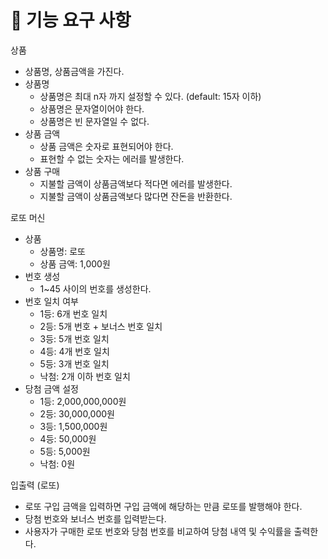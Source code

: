 # 🎯 기능 요구 사항

상품
- 상품명, 상품금액을 가진다.
- 상품명
  - 상품명은 최대 n자 까지 설정할 수 있다. (default: 15자 이하)
  - 상품명은 문자열이어야 한다.
  - 상품명은 빈 문자열일 수 없다.
- 상품 금액
  - 상품 금액은 숫자로 표현되어야 한다.
  - 표현할 수 없는 숫자는 에러를 발생한다.
- 상품 구매
  - 지불할 금액이 상품금액보다 적다면 에러를 발생한다.
  - 지불할 금액이 상품금액보다 많다면 잔돈을 반환한다.

로또 머신
- 상품
  - 상품명: 로또
  - 상품 금액: 1,000원
- 번호 생성
  - 1~45 사이의 번호를 생성한다.
- 번호 일치 여부
  - 1등: 6개 번호 일치
  - 2등: 5개 번호 + 보너스 번호 일치
  - 3등: 5개 번호 일치
  - 4등: 4개 번호 일치
  - 5등: 3개 번호 일치
  - 낙첨: 2개 이하 번호 일치
- 당첨 금액 설정
  - 1등: 2,000,000,000원
  - 2등: 30,000,000원
  - 3등: 1,500,000원
  - 4등: 50,000원
  - 5등: 5,000원
  - 낙첨: 0원

입출력 (로또)
- 로또 구입 금액을 입력하면 구입 금액에 해당하는 만큼 로또를 발행해야 한다.
- 당첨 번호와 보너스 번호를 입력받는다.
- 사용자가 구매한 로또 번호와 당첨 번호를 비교하여 당첨 내역 및 수익률을 출력한다.

